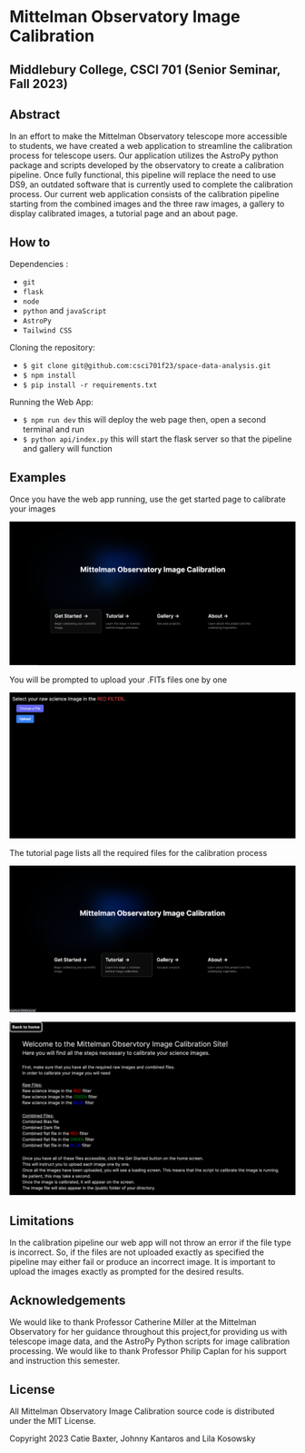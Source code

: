 # Mittelman Observatory Image Calibration 

## Middlebury College, CSCI 701 (Senior Seminar, Fall 2023)

## Abstract 
In an effort to make the Mittelman Observatory telescope more accessible to students, we have created a web application to streamline the calibration process for telescope users. Our application utilizes the AstroPy python package and scripts developed by the observatory to create a calibration pipeline. Once fully functional, this pipeline will replace the need to use DS9, an outdated software that is currently used to complete the calibration process. Our current web application consists of the calibration pipeline starting from the combined images and the three raw images, a gallery to display calibrated images, a tutorial page and an about page.

## How to 
Dependencies :
- ```git``` 
- ```flask```
- ```node```
- ```python``` and ```javaScript```
- ```AstroPy```
- ```Tailwind CSS```

Cloning the repository:
- ```$ git clone git@github.com:csci701f23/space-data-analysis.git```
- ```$ npm install```
- ```$ pip install -r requirements.txt```

Running the Web App:
- ```$ npm run dev```
this will deploy the web page
then, open a second terminal and run 
- ```$ python api/index.py```
this will start the flask server so that the pipeline and gallery will function 


## Examples
Once you have the web app running, use the get started page to calibrate your images 

![Alt text](examples/readme1.png "home page, get started")

You will be prompted to upload your .FITs files one by one

![Alt text](examples/readme3.png "image upload prompt")

The tutorial page lists all the required files for the calibration process 

![Alt text](examples/readme2.png "home page, tutorial")

![Alt text](examples/readme4.png "tutorial page")

## Limitations
In the calibration pipeline our web app will not throw an error if the file type is incorrect. So, if the files are not uploaded exactly as specified the pipeline may either fail or produce an incorrect image. It is important to upload the images exactly as prompted for the desired results. 

## Acknowledgements 
We would like to thank Professor Catherine Miller at the Mittelman Observatory for her guidance throughout this project,for providing us with telescope image data, and the AstroPy Python scripts for image calibration processing. 
We would like to thank Professor Philip Caplan for his support and instruction this semester. 

## License
All Mittelman Observatory Image Calibration source code is distributed under the MIT License. 

Copyright 2023 Catie Baxter, Johnny Kantaros and Lila Kosowsky
